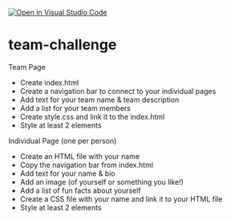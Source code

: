 [![Open in Visual Studio Code](https://classroom.github.com/assets/open-in-vscode-2e0aaae1b6195c2367325f4f02e2d04e9abb55f0b24a779b69b11b9e10269abc.svg)](https://classroom.github.com/online_ide?assignment_repo_id=16875505&assignment_repo_type=AssignmentRepo)
# team-challenge
Team Page
- Create index.html
- Create a navigation bar to connect to your individual pages
- Add text for your team name & team description
- Add a list for your team members
- Create style.css and link it to the index.html
- Style at least 2 elements

Individual Page (one per person)
- Create an HTML file with your name
- Copy the navigation bar from index.html
- Add text for your name & bio
- Add an image (of yourself or something you like!)
- Add a list of fun facts about yourself
- Create a CSS file with your name and link it to your HTML file
- Style at least 2 elements
